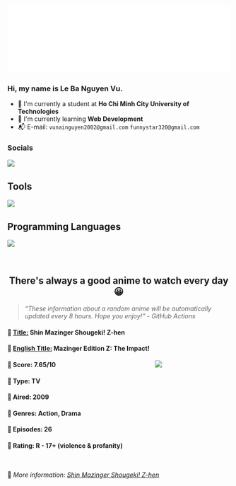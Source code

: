 
<img src="svg/nai.svg" />

<br />

<h3>Hi, my name is <strong>Le Ba Nguyen Vu</strong>.</h3>

- 🏫 I'm currently a student at **Ho Chi Minh City University of Technologies**
- 👀 I'm currently learning **Web Development**
- 📬 E-mail: `vunainguyen2002@gmail.com` `funnystar320@gmail.com`


<h3>Socials</h3>
<a target="_blank" href="https://instagram.com/vu.le1352"><img src="https://img.shields.io/badge/Instagram-%23E4405F.svg?style=for-the-badge&logo=Instagram&logoColor=white" /></a>

<p>
  <h2>Tools</h2>
  <a href="https://skillicons.dev">
    <img src="https://skillicons.dev/icons?i=git,dotnet,mongodb,express,react,nodejs,bootstrap,tailwind,laravel,docker&theme=dark" />
  </a>

  <br />

  <h2>Programming Languages</h2>

  <a href="https://skillicons.dev">
    <img src="https://skillicons.dev/icons?i=javascript,typescript,html,css,cs,php&theme=dark" />
  </a>
</p>

<br />

<h2 align="center">There's always a good anime to watch every day 😀</h2>

<blockquote>
<i>
<q>These information about a random anime will be automatically updated every 8 hours. Hope you enjoy!</q> - GitHub Actions
</i>
</blockquote>

<h4>
  <strong>🥭 <u>Title:</u></strong> Shin Mazinger Shougeki! Z-hen
</h4>

<h4>🌿 <u>English Title:</u> Mazinger Edition Z: The Impact!</h4>

<img align="right" width="170" src=https://cdn.myanimelist.net/images/anime/1022/92865.jpg />

<h4>🌱 Score: 7.65/10</h4>

<h4>🌲 Type: TV</h4>

<h4>🌴 Aired: 2009</h4>

<h4>🌵 Genres: Action, Drama</h4>

<h4>🥑 Episodes: 26</h4>

<h4>🍏 Rating: R - 17+ (violence & profanity)</h4>

<br />

🍂 *More information: [Shin Mazinger Shougeki! Z-hen](https://myanimelist.net/anime/5485/Shin_Mazinger_Shougeki_Z-hen)*
    